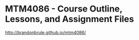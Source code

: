 MTM4086 - Course Outline, Lessons, and Assignment Files
=======
http://brandonbrule.github.io/mtm4086/
